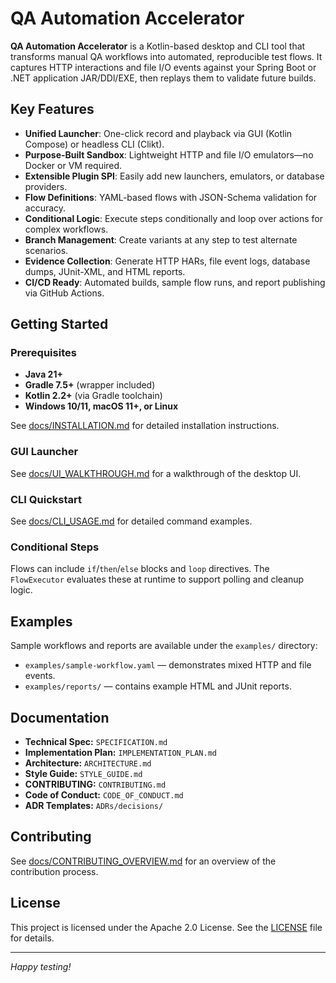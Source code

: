 # QA Automation Accelerator



**QA Automation Accelerator** is a Kotlin-based desktop and CLI tool that transforms manual QA workflows into automated, reproducible test flows. It captures HTTP interactions and file I/O events against your Spring Boot or .NET application JAR/DDl/EXE, then replays them to validate future builds.

## Key Features

- **Unified Launcher**: One-click record and playback via GUI (Kotlin Compose) or headless CLI (Clikt).
- **Purpose-Built Sandbox**: Lightweight HTTP and file I/O emulators—no Docker or VM required.
- **Extensible Plugin SPI**: Easily add new launchers, emulators, or database providers.
- **Flow Definitions**: YAML-based flows with JSON-Schema validation for accuracy.
- **Conditional Logic**: Execute steps conditionally and loop over actions for complex workflows.
- **Branch Management**: Create variants at any step to test alternate scenarios.
- **Evidence Collection**: Generate HTTP HARs, file event logs, database dumps, JUnit-XML, and HTML reports.
- **CI/CD Ready**: Automated builds, sample flow runs, and report publishing via GitHub Actions.

## Getting Started

### Prerequisites

- **Java 21+**
- **Gradle 7.5+** (wrapper included)
- **Kotlin 2.2+** (via Gradle toolchain)
- **Windows 10/11, macOS 11+, or Linux**

See [docs/INSTALLATION.md](docs/INSTALLATION.md) for detailed installation instructions.

### GUI Launcher
See [docs/UI_WALKTHROUGH.md](docs/UI_WALKTHROUGH.md) for a walkthrough of the desktop UI.

### CLI Quickstart

See [docs/CLI_USAGE.md](docs/CLI_USAGE.md) for detailed command examples.

### Conditional Steps

Flows can include `if`/`then`/`else` blocks and `loop` directives. The
`FlowExecutor` evaluates these at runtime to support polling and cleanup logic.
## Examples

Sample workflows and reports are available under the `examples/` directory:

- `examples/sample-workflow.yaml` — demonstrates mixed HTTP and file events.
- `examples/reports/` — contains example HTML and JUnit reports.

## Documentation

- **Technical Spec:** `SPECIFICATION.md`
- **Implementation Plan:** `IMPLEMENTATION_PLAN.md`
- **Architecture:** `ARCHITECTURE.md`
- **Style Guide:** `STYLE_GUIDE.md`
- **CONTRIBUTING:** `CONTRIBUTING.md`
- **Code of Conduct:** `CODE_OF_CONDUCT.md`
- **ADR Templates:** `ADRs/decisions/`

## Contributing
See [docs/CONTRIBUTING_OVERVIEW.md](docs/CONTRIBUTING_OVERVIEW.md) for an overview of the contribution process.

## License

This project is licensed under the Apache 2.0 License. See the [LICENSE](LICENSE) file for details.

---

*Happy testing!*

